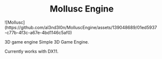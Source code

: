 
<h1 align="center"> Mollusc Engine </h1>
![Mollusc](https://github.com/al3nd3l0n/MolluscEngine/assets/139048689/01ed5937-c77b-4f3c-a67e-4bd1146c5af0)

3D game engine
Simple 3D Game Engine. 

Currently works with DX11.
